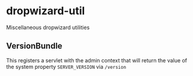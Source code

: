 dropwizard-util
===============

Miscellaneous dropwizard utilities

VersionBundle
-------------

This registers a servlet with the admin context that will return the value of
the system property `SERVER_VERSION` via `/version`
